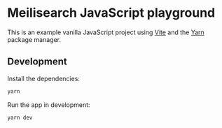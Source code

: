 # Meilisearch JavaScript playground

This is an example vanilla JavaScript project using [Vite](https://vite.dev) and
the [Yarn](https://classic.yarnpkg.com/en/docs/install) package manager.

## Development

Install the dependencies:

```bash
yarn
```

Run the app in development:

```bash
yarn dev
```
